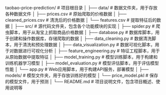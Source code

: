taobao-price-prediction/  # 项目根目录
│
├── data/  # 数据文件夹，用于存放各种数据文件
│   ├── prices.csv  # 原始爬取的价格数据
│   ├── cleaned_prices.csv  # 清洗后的价格数据
│   └── features.csv  # 提取特征后的数据
│
├── src/  # 源代码文件夹，包含各个功能模块的实现
│   ├── spider.py  # 爬虫脚本，用于从淘宝上抓取商品价格数据
│   ├── database.py  # 数据库脚本，用于创建和操作数据库，存储爬取的数据
│   ├── data_cleaning.py  # 数据清洗脚本，用于清洗和预处理数据
│   ├── data_visualization.py  # 数据可视化脚本，用于对数据进行可视化分析
│   ├── feature_engineering.py  # 特征工程脚本，用于从原始数据中提取特征
│   ├── model_training.py  # 模型训练脚本，用于构建和训练机器学习模型
│   ├── model_evaluation.py  # 模型评估脚本，用于评估模型性能
│   └── app.py  # Web应用脚本，用于构建API服务，部署模型
│
├── models/  # 模型文件夹，用于存放训练好的模型
│   └── price_model.pkl  # 保存的模型文件，用于预测
│
└── README.md  # 项目说明文件，包含项目概述、使用说明等
